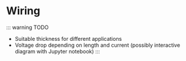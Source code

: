 # Wiring

::: warning TODO
- Suitable thickness for different applications
- Voltage drop depending on length and current (possibly interactive diagram with Jupyter notebook)
:::
